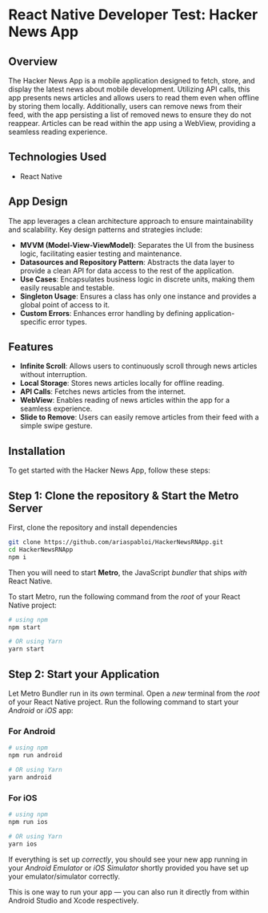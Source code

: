 # React Native Developer Test: Hacker News App

## Overview

The Hacker News App is a mobile application designed to fetch, store, and display the latest news about mobile development. Utilizing API calls, this app presents news articles and allows users to read them even when offline by storing them locally. Additionally, users can remove news from their feed, with the app persisting a list of removed news to ensure they do not reappear. Articles can be read within the app using a WebView, providing a seamless reading experience.

## Technologies Used

- React Native

## App Design

The app leverages a clean architecture approach to ensure maintainability and scalability. Key design patterns and strategies include:

- **MVVM (Model-View-ViewModel)**: Separates the UI from the business logic, facilitating easier testing and maintenance.
- **Datasources and Repository Pattern**: Abstracts the data layer to provide a clean API for data access to the rest of the application.
- **Use Cases**: Encapsulates business logic in discrete units, making them easily reusable and testable.
- **Singleton Usage**: Ensures a class has only one instance and provides a global point of access to it.
- **Custom Errors**: Enhances error handling by defining application-specific error types.

## Features

- **Infinite Scroll**: Allows users to continuously scroll through news articles without interruption.
- **Local Storage**: Stores news articles locally for offline reading.
- **API Calls**: Fetches news articles from the internet.
- **WebView**: Enables reading of news articles within the app for a seamless experience.
- **Slide to Remove**: Users can easily remove articles from their feed with a simple swipe gesture.

## Installation

To get started with the Hacker News App, follow these steps:

## Step 1: Clone the repository & Start the Metro Server

First, clone the repository and install dependencies

```bash
git clone https://github.com/ariaspabloi/HackerNewsRNApp.git
cd HackerNewsRNApp
npm i
```

Then you will need to start **Metro**, the JavaScript _bundler_ that ships _with_ React Native.

To start Metro, run the following command from the _root_ of your React Native project:

```bash
# using npm
npm start

# OR using Yarn
yarn start
```

## Step 2: Start your Application

Let Metro Bundler run in its _own_ terminal. Open a _new_ terminal from the _root_ of your React Native project. Run the following command to start your _Android_ or _iOS_ app:

### For Android

```bash
# using npm
npm run android

# OR using Yarn
yarn android
```

### For iOS

```bash
# using npm
npm run ios

# OR using Yarn
yarn ios
```

If everything is set up _correctly_, you should see your new app running in your _Android Emulator_ or _iOS Simulator_ shortly provided you have set up your emulator/simulator correctly.

This is one way to run your app — you can also run it directly from within Android Studio and Xcode respectively.
